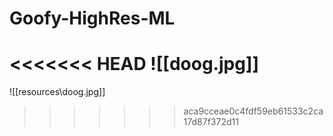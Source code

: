 # Goofy-HighRes-ML
<<<<<<< HEAD
![[doog.jpg]]
=======
![[resources\doog.jpg]]
>>>>>>> aca9cceae0c4fdf59eb61533c2ca17d87f372d11

